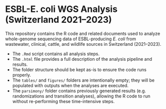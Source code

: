 # ESBL-E. coli WGS Analysis (Switzerland 2021–2023)

This repository contains the R code and related documents used to analyze whole-genome sequencing data of ESBL-producing *E. coli* from wastewater, clinical, cattle, and wildlife sources in Switzerland (2021–2023).

- The `.Rmd` script contains all analysis steps.
- The `.html` file provides a full description of the analysis pipeline and results.
- The folder structure should be kept as-is to ensure the code runs properly.
- The `tables/` and `figures/` folders are intentionally empty; they will be populated with outputs when the analyses are executed.
- The `parsimony/` folder contains previously generated results (e.g. randomizations and transition analyses), allowing the R code to run without re-performing these time-intensive steps.
